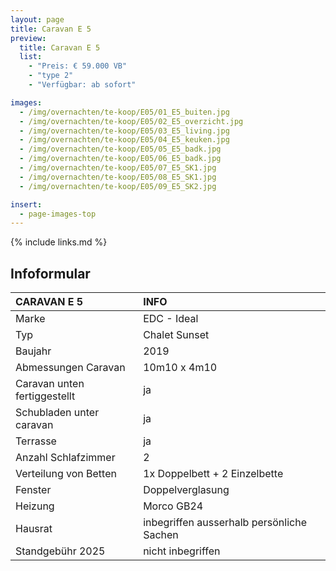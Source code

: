 ```yaml
---
layout: page
title: Caravan E 5
preview:
  title: Caravan E 5
  list:
    - "Preis: € 59.000 VB"
    - "type 2"
    - "Verfügbar: ab sofort"

images:
  - /img/overnachten/te-koop/E05/01_E5_buiten.jpg
  - /img/overnachten/te-koop/E05/02_E5_overzicht.jpg
  - /img/overnachten/te-koop/E05/03_E5_living.jpg
  - /img/overnachten/te-koop/E05/04_E5_keuken.jpg
  - /img/overnachten/te-koop/E05/05_E5_badk.jpg
  - /img/overnachten/te-koop/E05/06_E5_badk.jpg
  - /img/overnachten/te-koop/E05/07_E5_SK1.jpg
  - /img/overnachten/te-koop/E05/08_E5_SK1.jpg
  - /img/overnachten/te-koop/E05/09_E5_SK2.jpg

insert:
  - page-images-top
---
```


{% include links.md %}

## Infoformular

| CARAVAN E 5                  | INFO                                      |
| :--------------------------- | :---------------------------------------- |
| Marke                        | EDC - Ideal                               |
| Typ                          | Chalet Sunset                             |
| Baujahr                      | 2019                                      |
| Abmessungen Caravan          | 10m10 x 4m10                              |
| Caravan unten fertiggestellt | ja                                        |
| Schubladen unter caravan     | ja                                        |
| Terrasse                     | ja                                        |
| Anzahl Schlafzimmer          | 2                                         |
| Verteilung von Betten        | 1x Doppelbett + 2 Einzelbette             |
| Fenster                      | Doppelverglasung                          |
| Heizung                      | Morco GB24                                |
| Hausrat                      | inbegriffen ausserhalb persönliche Sachen |
| Standgebühr 2025             | nicht inbegriffen                         |
